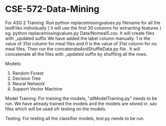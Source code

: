 # CSE-572-Data-Mining
For ASG 2
Training:
Run python replacemissingvalues.py filename  for all the testFiles individually ( it will use the first 30 columns for extracting features )
eg: python replacemissingvalues.py Data/Nomeal5.csv. It will create files with _updated suffix
We have added the label column manually. 1 is the value of 31st column for meal files and 0 is the value of 31st column for no meal files.
Then run the concatenateAndShuffleData.py  file . It will concatenate all the files with _updated suffix by shuffling all the rows.

Models:
1. Random Forest
2. Decision Tree
3. Neural Network
4. Support Vector Machine

Model Training:
For training the models, "allModelTraining.py" needs to be run. We have already trained the models and the models are stored in .sav files which will be used ofr testing on the models.

Testing:
For testing all the classifier models, test.py needs to be run.
